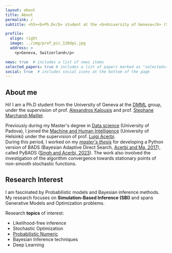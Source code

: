 ```yaml
---
layout: about
title: About
permalink: /
subtitle: <h5><b>Ph.D</b> student at the <b>University of Geneva</b> (Switzerland)</h5>.

profile:
  align: right
  image: ../img/prof_pic_120dpi.jpg
  address: >
    <p>Geneva, Switzerland</p>

news: true  # includes a list of news items
selected_papers: true # includes a list of papers marked as "selected={true}"
social: true  # includes social icons at the bottom of the page
---
```


**About me**
---
Hi! I am a Ph.D student from the University of Geneva at the [DMML](http://dmml.ch/) group, under the supervision of prof. [Alexandros Kalousis](http://dmml.ch/alexandros-kalousis/) and prof. [Stephane Marchand-Maillet](https://vision.unige.ch/stephanemarchandmaillet).

Previously during my Master's degree in [Data science](https://datascience.math.unipd.it/) (University of Padova), I joined the [Machine and Human Intelligence](https://www2.helsinki.fi/en/researchgroups/machine-and-human-intelligence) (University of Helsinki) under the supervision of prof. [Luigi Acerbi](http://luigiacerbi.com/).<br> During this period, I worked on my *[master's thesis](https://thesis.unipd.it/handle/20.500.12608/42162)* for developing a Python version of BADS (Bayesian Adaptive Direct Search, [Acerbi and Ma, 2017](https://papers.nips.cc/paper/2017/hash/df0aab058ce179e4f7ab135ed4e641a9-Abstract.html)), called PyBADS ([Singh and Acerbi, 2023](https://arxiv.org/abs/2306.15576)). The work also involved the investigation of the algorithm convergence towards stationary points of non-smooth stochastic functions.

**Research Interest**
---

I am fascinated by Probabilistic models and Bayesian inference methods.<br>
My research focuses on **Simulation-Based Inference (SBI)** and spans Generative Models and Optimization problems.

Research **topics** of interest:

  * Likelihood-free inference
  * Stochastic Optimization
  * [Probabilistic Numeric](https://www.probabilistic-numerics.org/)
  * Bayesian Inference techniques
  * Deep Learning